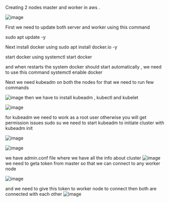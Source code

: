 Creating 2 nodes master and worker in aws .

![image](https://user-images.githubusercontent.com/92623347/233848857-abfab639-acf7-4bd6-aba1-bdcb89feddc7.png)

First we need to update both server and worker using this command 

sudo apt update -y

Next install docker using sudo apt install docker.io -y

start docker using systemctl start docker

and when restarts the system docker should start automatically , we need to use this command
 systemctl enable docker
 
 Next we need kubeadm on both the nodes for that we need to run few commands
 
 ![image](https://user-images.githubusercontent.com/92623347/233850781-3755c970-827e-4e2c-9054-2163cc88238d.png)
 then we have to install kubeadm , kubectl and kubelet
 
 ![image](https://user-images.githubusercontent.com/92623347/233851741-0bbfc2ee-4278-48f5-9829-d40d217d352c.png)
 
 for kubeadm we need to work as a root user otherwise you will get permission issues
 sudo su
 we need to start kubeadm to initiate cluster with
 kubeadm init
 
 ![image](https://user-images.githubusercontent.com/92623347/233852030-402bac64-89d9-4038-b16d-61282febca9b.png)

 
 ![image](https://user-images.githubusercontent.com/92623347/233852195-69565604-3c8d-493a-a4a1-66d0bbfdbeba.png)

we have admin.conf file where we have all the info about cluster
![image](https://user-images.githubusercontent.com/92623347/233852305-7b57bde5-834f-4f13-b418-3b4d0da4cb4a.png)
we need to geta token from master so that we can connect to any worker node

![image](https://user-images.githubusercontent.com/92623347/233852659-87f3f99a-5715-4b0b-ba4e-9fdefe1b0dbc.png)

and we need to give this token to worker node to connect then both are connected with each other
![image](https://user-images.githubusercontent.com/92623347/233853291-f1c980f7-96ca-49c8-8877-2983cfea3081.png)





 


